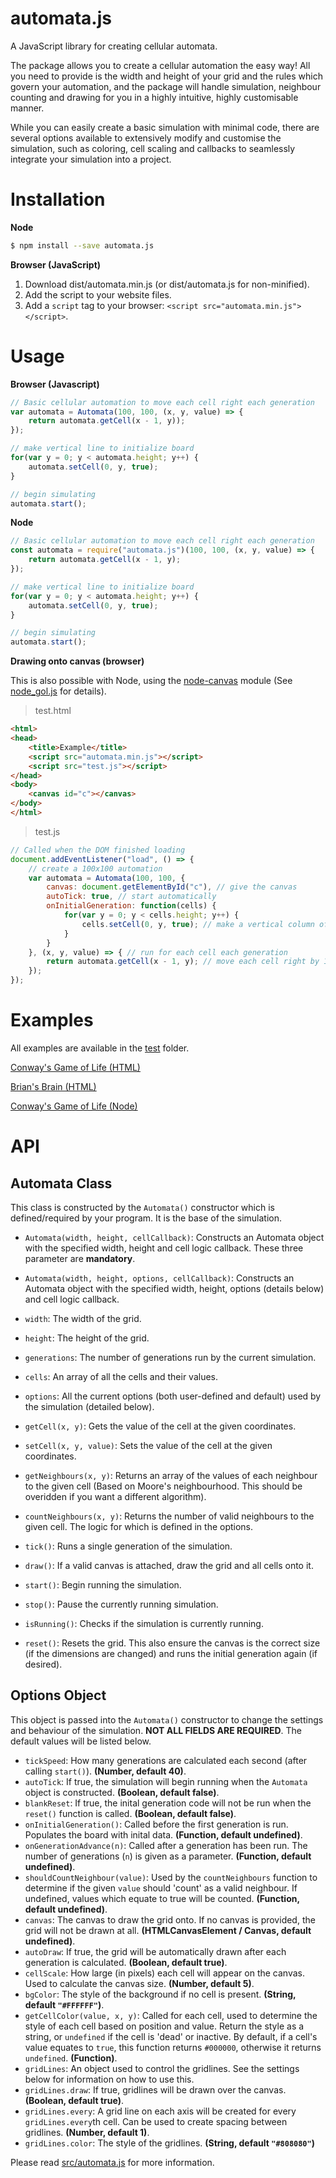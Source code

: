 # automata.js
A JavaScript library for creating cellular automata.

The package allows you to create a cellular automation the easy way! All you need to provide is the width and height of your grid and the rules which govern your automation, and the package will handle simulation, neighbour counting and drawing for you in a highly intuitive, highly customisable manner.

While you can easily create a basic simulation with minimal code, there are several options available to extensively modify and customise the simulation, such as coloring, cell scaling and callbacks to seamlessly integrate your simulation into a project.

# Installation
**Node**
``` bash
$ npm install --save automata.js
```

**Browser (JavaScript)**
1. Download dist/automata.min.js (or dist/automata.js for non-minified).
2. Add the script to your website files.
2. Add a ```script``` tag to your browser: ```<script src="automata.min.js"></script>```.

# Usage
**Browser (Javascript)**
```javascript
// Basic cellular automation to move each cell right each generation
var automata = Automata(100, 100, (x, y, value) => {
    return automata.getCell(x - 1, y));
});

// make vertical line to initialize board
for(var y = 0; y < automata.height; y++) {
    automata.setCell(0, y, true);
}

// begin simulating
automata.start();
```

**Node**
```javascript
// Basic cellular automation to move each cell right each generation
const automata = require("automata.js")(100, 100, (x, y, value) => {
    return automata.getCell(x - 1, y);
});

// make vertical line to initialize board
for(var y = 0; y < automata.height; y++) {
    automata.setCell(0, y, true);
}

// begin simulating
automata.start();
```

**Drawing onto canvas (browser)**

This is also possible with Node, using the [node-canvas](https://github.com/Automattic/node-canvas) module (See [node_gol.js](https://github.com/Romejanic/automata.js/blob/master/test/node_gol.js) for details).

> test.html
```html
<html>
<head>
    <title>Example</title>
    <script src="automata.min.js"></script>
    <script src="test.js"></script>
</head>
<body>
    <canvas id="c"></canvas>
</body>
</html>
```
> test.js
```javascript
// Called when the DOM finished loading
document.addEventListener("load", () => {
    // create a 100x100 automation
    var automata = Automata(100, 100, {
        canvas: document.getElementById("c"), // give the canvas
        autoTick: true, // start automatically
        onInitialGeneration: function(cells) {
            for(var y = 0; y < cells.height; y++) {
                cells.setCell(0, y, true); // make a vertical column of cells at x = 0
            }
        }
    }, (x, y, value) => { // run for each cell each generation
        return automata.getCell(x - 1, y); // move each cell right by 1
    });
});
```

# Examples

All examples are available in the [test](https://github.com/Romejanic/automata.js/tree/master/test) folder.

[Conway's Game of Life (HTML)](https://github.com/Romejanic/automata.js/blob/master/test/gol.js)

[Brian's Brain (HTML)](https://github.com/Romejanic/automata.js/blob/master/test/briansbrain.js)

[Conway's Game of Life (Node)](https://github.com/Romejanic/automata.js/blob/master/test/node_gol.js)

# API

## Automata Class
This class is constructed by the `Automata()` constructor which is defined/required by your program. It is the base of the simulation.

- ``Automata(width, height, cellCallback)``: Constructs an Automata object with the specified width, height and cell logic callback. These three parameter are **mandatory**.
- ``Automata(width, height, options, cellCallback)``: Constructs an Automata object with the specified width, height, options (details below) and cell logic callback.
- ``width``: The width of the grid.
- ``height``: The height of the grid.
- ``generations``: The number of generations run by the current simulation.
- ``cells``: An array of all the cells and their values.

- ``options``: All the current options (both user-defined and default) used by the simulation (detailed below).

- ``getCell(x, y)``: Gets the value of the cell at the given coordinates.
- ``setCell(x, y, value)``: Sets the value of the cell at the given coordinates.
- ``getNeighbours(x, y)``: Returns an array of the values of each neighbour to the given cell (Based on Moore's neighbourhood. This should be overidden if you want a different algorithm).
- ``countNeighbours(x, y)``: Returns the number of valid neighbours to the given cell. The logic for which is defined in the options.
- ``tick()``: Runs a single generation of the simulation.
- ``draw()``: If a valid canvas is attached, draw the grid and all cells onto it.
- ``start()``: Begin running the simulation.
- ``stop()``: Pause the currently running simulation.
- ``isRunning()``: Checks if the simulation is currently running.
- ``reset()``: Resets the grid. This also ensure the canvas is the correct size (if the dimensions are changed) and runs the initial generation again (if desired).

## Options Object
This object is passed into the `Automata()` constructor to change the settings and behaviour of the simulation. **NOT ALL FIELDS ARE REQUIRED**. The default values will be listed below.

- ``tickSpeed``: How many generations are calculated each second (after calling `start()`). **(Number, default 40)**.
- ``autoTick``: If true, the simulation will begin running when the `Automata` object is constructed. **(Boolean, default false)**.
- ``blankReset``: If true, the inital generation code will not be run when the `reset()` function is called. **(Boolean, default false)**.
- ``onInitialGeneration()``: Called before the first generation is run. Populates the board with inital data. **(Function, default undefined)**.
- ``onGenerationAdvance(n)``: Called after a generation has been run. The number of generations (`n`) is given as a parameter. **(Function, default undefined)**.
- ``shouldCountNeighbour(value)``: Used by the ``countNeighbours`` function to determine if the given `value` should 'count' as a valid neighbour. If undefined, values which equate to true will be counted. **(Function, default undefined)**.
- ``canvas``: The canvas to draw the grid onto. If no canvas is provided, the grid will not be drawn at all. **(HTMLCanvasElement / Canvas, default undefined)**.
- ``autoDraw``: If true, the grid will be automatically drawn after each generation is calculated. **(Boolean, default true)**.
- ``cellScale``: How large (in pixels) each cell will appear on the canvas. Used to calculate the canvas size. **(Number, default 5)**.
- ``bgColor``: The style of the background if no cell is present. **(String, default `"#FFFFFF"`)**.
- ``getCellColor(value, x, y)``: Called for each cell, used to determine the style of each cell based on position and value. Return the style as a string, or `undefined` if the cell is 'dead' or inactive. By default, if a cell's value equates to ``true``, this function returns ``#000000``, otherwise it returns ``undefined``. **(Function)**.
- ``gridLines``: An object used to control the gridlines. See the settings below for information on how to use this.
- ``gridLines.draw``: If true, gridlines will be drawn over the canvas. **(Boolean, default true)**.
- ``gridLines.every``: A grid line on each axis will be created for every ``gridLines.every``th cell. Can be used to create spacing between gridlines. **(Number, default 1)**.
- ``gridLines.color``: The style of the gridlines. **(String, default ``"#808080"``)**

Please read [src/automata.js](https://github.com/Romejanic/automata.js/blob/master/src/automata.js) for more information.